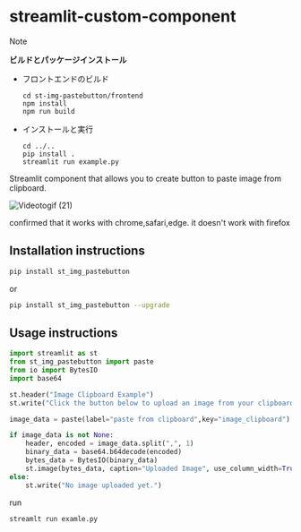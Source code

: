 # streamlit-custom-component

> [!NOTE]
> **ビルドとパッケージインストール**
> * フロントエンドのビルド
> 
>   ```
>   cd st-img-pastebutton/frontend
>   npm install
>   npm run build
>   ```
> 
> * インストールと実行
> 
>   ```
>   cd ../..
>   pip install .
>   streamlit run example.py
>   ```

Streamlit component that allows you to create button to paste image from clipboard.

![Videotogif (21)](https://github.com/tsuzukia21/st-img-pastebutton/assets/132349459/cf3f9564-2fdf-4aef-a2dc-15b75be1f55b)

confirmed that it works with chrome,safari,edge. it doesn't work with firefox

## Installation instructions

```sh
pip install st_img_pastebutton
```

or

```sh
pip install st_img_pastebutton --upgrade
```


## Usage instructions

```python
import streamlit as st
from st_img_pastebutton import paste
from io import BytesIO
import base64

st.header("Image Clipboard Example")
st.write("Click the button below to upload an image from your clipboard.")

image_data = paste(label="paste from clipboard",key="image_clipboard")

if image_data is not None:
    header, encoded = image_data.split(",", 1)
    binary_data = base64.b64decode(encoded)
    bytes_data = BytesIO(binary_data)
    st.image(bytes_data, caption="Uploaded Image", use_column_width=True)
else:
    st.write("No image uploaded yet.")
```

run
```python
streamlt run examle.py
```
